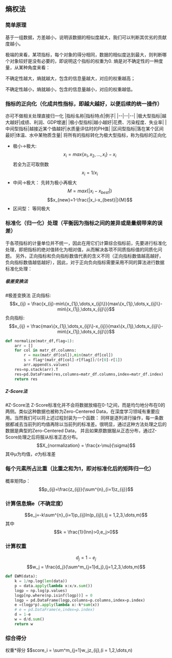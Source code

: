 ## 熵权法
### 简单原理
基于一组数据，方差越小，说明该数据的相似度越大，我们可以判断其优劣的贡献度越小。

极端的来看，某项指标，每个对象的得分相同，数据的相似度达到最大，则判断哪个对象较好是没有必要的，即说明这个指标的权重为0.
熵是对不确定性的一种度量，从某种角度来看：

不确定性越大，熵就越大，包含的信息量越大，对应的权重越高；

不确定性越小，熵就越小，包含的信息量越小，对应的权重越低。
### 指标的正向化（化成共性指标，即越大越好，以便后续的统一操作）
亦可不做相关处理直接归一化
|指标名称|指标特点|例子|
|--|--|--|
|极大型指标|越大越好|成绩、利润、GDP增速|
|极小型指标|越小越好|花费、污染程度、失业率|
|中间型指标|越接近某个值越好|水质量评估时的PH值|
|区间型指标|落在某个区间最好|体温、水中某物质含量|
将所有的指标转化为极大型指标，称为指标的正向化

- 极小->极大:
$$x_i=max\{x_1,x_2,\dots,x_i\}-x_i$$
若全为正可取倒数
$$x_i=1/x_i$$
- 中间->极大：
	先转为极小再极大
$$M=max\{|x_i-x_{best}|\}$$
$$x_{new}=1-\frac{|x_i-x_{best}|}{M}$$
- 区间型：
	等同极大
### 标准化（归一化）处理（平衡因为指标之间的差异或是量纲带来的误差）
于各项指标的计量单位并不统一，因此在用它们计算综合指标前，先要进行标准化处理，即把指标的绝对值转化为相对值，从而解决各项不同质指标值的同质化问题。
另外，正向指标和负向指标数值代表的含义不同（正向指标数值越高越好，负向指标数值越低越好），因此，对于正向负向指标需要采用不同的算法进行数据标准化处理：
##### 极差变换法
#极差变换法
正向指标:
$$x_{ij} = \frac{x_{ij}-min\{x_{1j},\dots,x_{ij}\}}{max\{x_{1j},\dots,x_{ij}\}-min\{x_{1j},\dots,x_{ij}\}}$$
负向指标:
$$x_{ij} = \frac{max\{x_{1j},\dots,x_{ij}\}-x_{ij}}{max\{x_{1j},\dots,x_{ij}\}-min\{x_{1j},\dots,x_{ij}\}}$$
```python
def normalize(matr_df,flag=1):
    arr = []
    for col in matr_df.columns:
        r = max(matr_df[col]),min(matr_df[col])
        s = flag*(matr_df[col]-r[flag])/(r[0]-r[1])
        arr.append(s.values)
    res=np.stack(arr).T
    res=pd.DataFrame(res,columns=matr_df.columns,index=matr_df.index)
    return res
```
##### Z-Score法
#Z-Score法
Z-Score标准化并不会将数据放缩在0-1之间，而是均匀地分布在0的两侧。类似这种数据也被称为Zero-Centered Data，在深度学习领域有重要应用。当然我们可以将上述过程封装为一个函数：
同样是逐列进行操作，每一条数据都减去当前列的均值再除以当前列的标准差。很明显，通过这种方法处理之后的数据是典型的Zero-Centered Data，
并且如果原数据服从正态分布，通过Z-Score处理之后将服从标准正态分布。
$$X_{normalization} = \frac{x-\mu}{\sigma}$$
其中$\mu$为均值，$\sigma$为标准差

### 每个元素所占比重（比重之和为1，即对标准化后的矩阵归一化）
概率矩阵p：
$$p_{ij}=\frac{z_{ij}}{\sum^{n}_{i=1}z_{ij}}$$
### 计算信息熵e（不确定度）
$$e_j=-k\sum^{n}_{i=1}p_{ij}ln(p_{ij}),(j = 1,2,3,\dots,m)$$
其中
$$k = \frac{1}{lnn}>0,e_j>0$$
### 计算权重
$$d_j=1-e_j$$
$$w_j = \frac{d_j}{\sum^m_{j=1}d_j},(j=1,2,3,\dots,m)$$
```python
def EWM(data):
    k = 1/np.log(len(data))
    p = data.apply(lambda x:x/x.sum())
    logp = np.log(p.values)
    logp[np.where(np.isinf(logp))] = 0
    logp = pd.DataFrame(logp,columns=p.columns,index=p.index)
    e =(logp*p).apply(lambda x:-k*sum(x))
    # e = pd.DataFrame(e,index=p.index)
    d = 1-e
    w = d/d.sum()
    return w
```
### 综合得分
权重\*得分
$$score_i = \sum^m_{j=1}w_jz_{ij},(i = 1,2,\dots,n)
```python

```